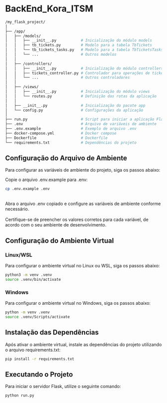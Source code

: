 # BackEnd_Kora_ITSM

```bash
/my_flask_project/
│
├── /app/
│   ├── /models/
│   │   ├── __init__.py           # Inicialização do módulo models
│   │   ├── tb_tickets.py         # Modelo para a tabela TbTickets
│   │   └── tb_tickets_tasks.py   # Modelo para a tabela TbTicketsTasks
│   │   └── ...                   # Outros modelos
│   │
│   ├── /controllers/
│   │   ├── __init__.py           # Inicialização do módulo controllers
│   │   ├── tickets_controller.py # Controlador para operações de tickets
│   │   └── ...                   # Outros controladores
│   │
│   ├── /views/
│   │   ├── __init__.py           # Inicialização do módulo views
│   │   └── routes.py             # Definição das rotas da aplicação
│   │
│   ├── __init__.py               # Inicialização do pacote app
│   └── config.py                 # Configurações da aplicação
│
├── run.py                        # Script para iniciar a aplicação Flask
├── .env                          # Arquivo de variáveis de ambiente
├── .env.example                  # Exemplo de arquivo .env
├── docker-compose.yml            # Docker compose
├── Dockerfile                    # Dockerfile
└── requirements.txt              # Dependências do projeto
```

## Configuração do Arquivo de Ambiente

Para configurar as variáveis de ambiente do projeto, siga os passos abaixo:

Copie o arquivo .env.example para .env:

```bash
cp .env.example .env
```
<br>
Abra o arquivo .env copiado e configure as variáveis de ambiente conforme necessário. 
<br><br>
Certifique-se de preencher os valores corretos para cada variável, de acordo com o seu ambiente de desenvolvimento.
<br>

## Configuração do Ambiente Virtual

### Linux/WSL

Para configurar o ambiente virtual no Linux ou WSL, siga os passos abaixo:

```bash
python3 -m venv .venv
source .venv/bin/activate
```

### Windows

Para configurar o ambiente virtual no Windows, siga os passos abaixo:

```bash
python -m venv .venv
source .venv/Scripts/activate
```

## Instalação das Dependências

Após ativar o ambiente virtual, instale as dependências do projeto utilizando o arquivo requirements.txt:

```bash
pip install -r requirements.txt
```

## Executando o Projeto

Para iniciar o servidor Flask, utilize o seguinte comando:

```bash
python run.py
```
